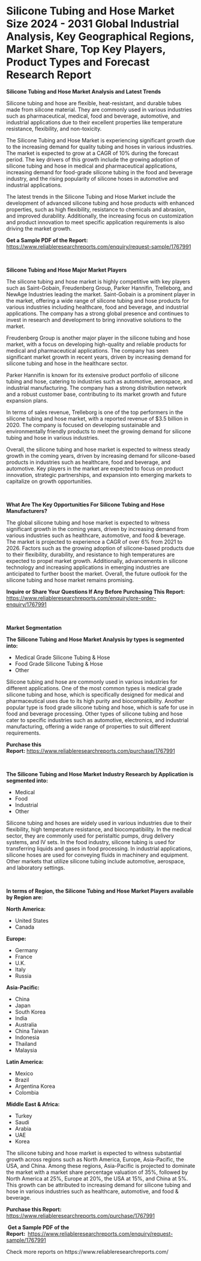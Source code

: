 <p><h1>Silicone Tubing and Hose Market Size 2024 - 2031 Global Industrial Analysis, Key Geographical Regions, Market Share, Top Key Players, Product Types and Forecast Research Report</h1></p><p><strong>Silicone Tubing and Hose Market Analysis and Latest Trends</strong></p>
<p><p>Silicone tubing and hose are flexible, heat-resistant, and durable tubes made from silicone material. They are commonly used in various industries such as pharmaceutical, medical, food and beverage, automotive, and industrial applications due to their excellent properties like temperature resistance, flexibility, and non-toxicity.</p><p>The Silicone Tubing and Hose Market is experiencing significant growth due to the increasing demand for quality tubing and hoses in various industries. The market is expected to grow at a CAGR of 10% during the forecast period. The key drivers of this growth include the growing adoption of silicone tubing and hose in medical and pharmaceutical applications, increasing demand for food-grade silicone tubing in the food and beverage industry, and the rising popularity of silicone hoses in automotive and industrial applications.</p><p>The latest trends in the Silicone Tubing and Hose Market include the development of advanced silicone tubing and hose products with enhanced properties, such as high flexibility, resistance to chemicals and abrasion, and improved durability. Additionally, the increasing focus on customization and product innovation to meet specific application requirements is also driving the market growth.</p></p>
<p><strong>Get a Sample PDF of the Report:&nbsp;</strong> <a href="https://www.reliableresearchreports.com/enquiry/request-sample/1767991">https://www.reliableresearchreports.com/enquiry/request-sample/1767991</a></p>
<p>&nbsp;</p>
<p><strong>Silicone Tubing and Hose Major Market Players</strong></p>
<p><p>The silicone tubing and hose market is highly competitive with key players such as Saint-Gobain, Freudenberg Group, Parker Hannifin, Trelleborg, and NewAge Industries leading the market. Saint-Gobain is a prominent player in the market, offering a wide range of silicone tubing and hose products for various industries including healthcare, food and beverage, and industrial applications. The company has a strong global presence and continues to invest in research and development to bring innovative solutions to the market.</p><p>Freudenberg Group is another major player in the silicone tubing and hose market, with a focus on developing high-quality and reliable products for medical and pharmaceutical applications. The company has seen significant market growth in recent years, driven by increasing demand for silicone tubing and hose in the healthcare sector.</p><p>Parker Hannifin is known for its extensive product portfolio of silicone tubing and hose, catering to industries such as automotive, aerospace, and industrial manufacturing. The company has a strong distribution network and a robust customer base, contributing to its market growth and future expansion plans.</p><p>In terms of sales revenue, Trelleborg is one of the top performers in the silicone tubing and hose market, with a reported revenue of $3.5 billion in 2020. The company is focused on developing sustainable and environmentally friendly products to meet the growing demand for silicone tubing and hose in various industries.</p><p>Overall, the silicone tubing and hose market is expected to witness steady growth in the coming years, driven by increasing demand for silicone-based products in industries such as healthcare, food and beverage, and automotive. Key players in the market are expected to focus on product innovation, strategic partnerships, and expansion into emerging markets to capitalize on growth opportunities.</p></p>
<p>&nbsp;</p>
<p><strong>What Are The Key Opportunities For Silicone Tubing and Hose Manufacturers?</strong></p>
<p><p>The global silicone tubing and hose market is expected to witness significant growth in the coming years, driven by increasing demand from various industries such as healthcare, automotive, and food & beverage. The market is projected to experience a CAGR of over 6% from 2021 to 2026. Factors such as the growing adoption of silicone-based products due to their flexibility, durability, and resistance to high temperatures are expected to propel market growth. Additionally, advancements in silicone technology and increasing applications in emerging industries are anticipated to further boost the market. Overall, the future outlook for the silicone tubing and hose market remains promising.</p></p>
<p><strong>Inquire or Share Your Questions If Any Before Purchasing This Report:</strong> <a href="https://www.reliableresearchreports.com/enquiry/pre-order-enquiry/1767991">https://www.reliableresearchreports.com/enquiry/pre-order-enquiry/1767991</a></p>
<p>&nbsp;</p>
<p><strong>Market Segmentation</strong></p>
<p><strong>The Silicone Tubing and Hose Market Analysis by types is segmented into:</strong></p>
<p><ul><li>Medical Grade Silicone Tubing & Hose</li><li>Food Grade Silicone Tubing & Hose</li><li>Other</li></ul></p>
<p><p>Silicone tubing and hose are commonly used in various industries for different applications. One of the most common types is medical grade silicone tubing and hose, which is specifically designed for medical and pharmaceutical uses due to its high purity and biocompatibility. Another popular type is food grade silicone tubing and hose, which is safe for use in food and beverage processing. Other types of silicone tubing and hose cater to specific industries such as automotive, electronics, and industrial manufacturing, offering a wide range of properties to suit different requirements.</p></p>
<p><strong>Purchase this Report:&nbsp;</strong><a href="https://www.reliableresearchreports.com/purchase/1767991">https://www.reliableresearchreports.com/purchase/1767991</a></p>
<p>&nbsp;</p>
<p><strong>The Silicone Tubing and Hose Market Industry Research by Application is segmented into:</strong></p>
<p><ul><li>Medical</li><li>Food</li><li>Industrial</li><li>Other</li></ul></p>
<p><p>Silicone tubing and hoses are widely used in various industries due to their flexibility, high temperature resistance, and biocompatibility. In the medical sector, they are commonly used for peristaltic pumps, drug delivery systems, and IV sets. In the food industry, silicone tubing is used for transferring liquids and gases in food processing. In industrial applications, silicone hoses are used for conveying fluids in machinery and equipment. Other markets that utilize silicone tubing include automotive, aerospace, and laboratory settings.</p></p>
<p>&nbsp;</p>
<p><strong>In terms of Region, the Silicone Tubing and Hose Market Players available by Region are:</strong></p>
<p>
    <p> <strong> North America: </strong>
        <ul>
            <li>United States</li>
            <li>Canada</li>
        </ul>
        </p> 
    <p> <strong> Europe: </strong>
        <ul>
            <li>Germany</li>
            <li>France</li>
            <li>U.K.</li>
            <li>Italy</li>
            <li>Russia</li>
        </ul>
        </p> 
    <p> <strong> Asia-Pacific: </strong>
        <ul>
            <li>China</li>
            <li>Japan</li>
            <li>South Korea</li>
            <li>India</li>
            <li>Australia</li>
            <li>China Taiwan</li>
            <li>Indonesia</li>
            <li>Thailand</li>
            <li>Malaysia</li>
        </ul>
        </p> 
    <p> <strong> Latin America: </strong>
        <ul>
            <li>Mexico</li>
            <li>Brazil</li>
            <li>Argentina Korea</li>
            <li>Colombia</li>
        </ul>
        </p> 
    <p> <strong> Middle East & Africa: </strong>
        <ul>
            <li>Turkey</li>
            <li>Saudi</li>
            <li>Arabia</li>
            <li>UAE</li>
            <li>Korea</li>
        </ul>
    </p>
    </p>
<p><p>The silicone tubing and hose market is expected to witness substantial growth across regions such as North America, Europe, Asia-Pacific, the USA, and China. Among these regions, Asia-Pacific is projected to dominate the market with a market share percentage valuation of 35%, followed by North America at 25%, Europe at 20%, the USA at 15%, and China at 5%. This growth can be attributed to increasing demand for silicone tubing and hose in various industries such as healthcare, automotive, and food & beverage.</p></p>
<p><strong>Purchase this Report: </strong><a href="https://www.reliableresearchreports.com/purchase/1767991">https://www.reliableresearchreports.com/purchase/1767991</a></p>
<p>&nbsp;<strong>Get a Sample PDF of the Report:&nbsp;&nbsp;</strong><a href="https://www.reliableresearchreports.com/enquiry/request-sample/1767991">https://www.reliableresearchreports.com/enquiry/request-sample/1767991</a></p>
<p><strong></strong></p>
<p>Check more reports on https://www.reliableresearchreports.com/</p>